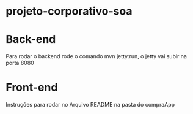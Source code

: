 # projeto-corporativo-soa

# Back-end
Para rodar o backend rode o comando mvn jetty:run, o jetty vai subir na porta 8080

# Front-end
Instruções para rodar no Arquivo README na pasta do compraApp
